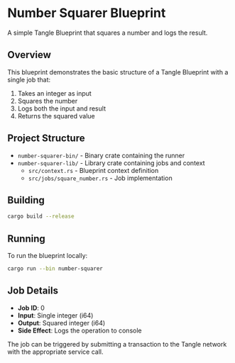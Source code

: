 # Number Squarer Blueprint

A simple Tangle Blueprint that squares a number and logs the result.

## Overview

This blueprint demonstrates the basic structure of a Tangle Blueprint with a single job that:
1. Takes an integer as input
2. Squares the number
3. Logs both the input and result
4. Returns the squared value

## Project Structure

- `number-squarer-bin/` - Binary crate containing the runner
- `number-squarer-lib/` - Library crate containing jobs and context
  - `src/context.rs` - Blueprint context definition
  - `src/jobs/square_number.rs` - Job implementation

## Building

```bash
cargo build --release
```

## Running

To run the blueprint locally:

```bash
cargo run --bin number-squarer
```

## Job Details

- **Job ID**: 0
- **Input**: Single integer (i64)
- **Output**: Squared integer (i64)
- **Side Effect**: Logs the operation to console

The job can be triggered by submitting a transaction to the Tangle network with the appropriate service call.
